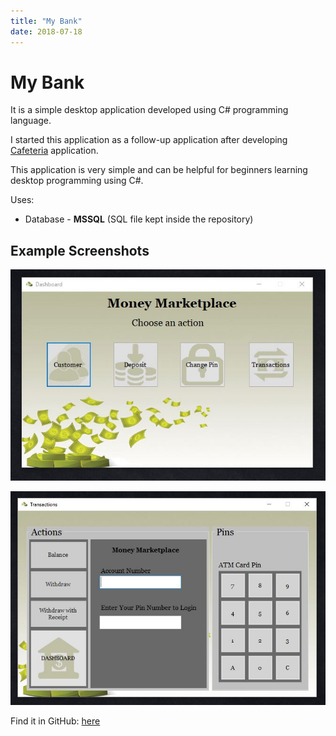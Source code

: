 ```yaml
---
title: "My Bank"
date: 2018-07-18
---
```


# My Bank
It is a simple desktop application developed using C# programming language.

I started this application as a follow-up application after developing [Cafeteria](https://elwyncrestha.github.io/elwyncrestha-blog/2018/07/18/Cafeteria.html) application.

This application is very simple and can be helpful for beginners learning desktop programming using C#.

Uses:
* Database - __MSSQL__ (SQL file kept inside the repository)

## Example Screenshots
![My Bank Dashboard Form](https://raw.githubusercontent.com/elwyncrestha/elwyncrestha-blog/add-blog-posts-with-image/assets/images/MyBank1.JPG)

![My Bank Transaction Form](https://raw.githubusercontent.com/elwyncrestha/elwyncrestha-blog/add-blog-posts-with-image/assets/images/MyBank2.JPG)

Find it in GitHub: [here](https://github.com/elwyncrestha/MyBank)

